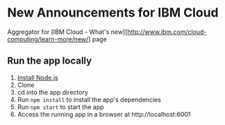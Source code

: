 # New Announcements for IBM Cloud

Aggregator for [IBM Cloud - What's new][http://www.ibm.com/cloud-computing/learn-more/new/] page

## Run the app locally

1. [Install Node.js][]
2. Clone
3. cd into the app directory
4. Run `npm install` to install the app's dependencies
5. Run `npm start` to start the app
6. Access the running app in a browser at http://localhost:6001

[Install Node.js]: https://nodejs.org/en/download/
